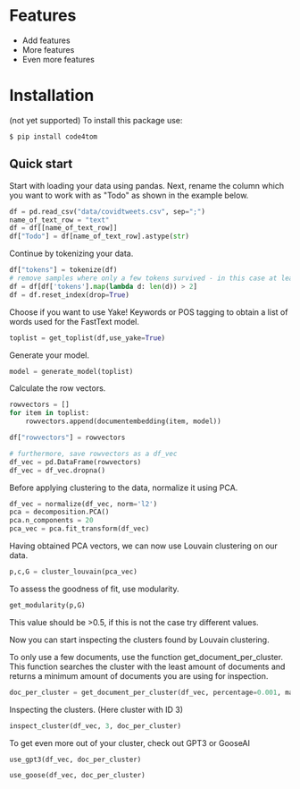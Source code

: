 # Features

- Add features 
- More features
- Even more features



# Installation
(not yet supported)
To install this package use: 

```
$ pip install code4tom
```


## Quick start

Start with loading your data using pandas. Next, rename the column which you want to work with as "Todo" as shown in the example below.

```python
df = pd.read_csv("data/covidtweets.csv", sep=";")
name_of_text_row = "text"
df = df[[name_of_text_row]]
df["Todo"] = df[name_of_text_row].astype(str)
```



Continue by tokenizing your data. 

```python
df["tokens"] = tokenize(df)
# remove samples where only a few tokens survived - in this case at least > 2 
df = df[df['tokens'].map(lambda d: len(d)) > 2]
df = df.reset_index(drop=True)
```



Choose if you want to use Yake! Keywords or POS tagging to obtain a list of words used for the FastText model.

```python
toplist = get_toplist(df,use_yake=True)
```



Generate your model. 

```python 
model = generate_model(toplist)
```



Calculate the row vectors. 

```python
rowvectors = []
for item in toplist:
    rowvectors.append(documentembedding(item, model)) 

df["rowvectors"] = rowvectors

# furthermore, save rowvectors as a df_vec
df_vec = pd.DataFrame(rowvectors)
df_vec = df_vec.dropna()
```



Before applying clustering to the data, normalize it using PCA.  

```python
df_vec = normalize(df_vec, norm='l2')
pca = decomposition.PCA()
pca.n_components = 20
pca_vec = pca.fit_transform(df_vec)
```



Having obtained PCA vectors, we can now use Louvain clustering on our data.

```python
p,c,G = cluster_louvain(pca_vec)
```



To assess the goodness of fit, use modularity. 

```python
get_modularity(p,G)
```

This value should be >0.5, if this is not the case try different values. 



Now you can start inspecting the clusters found by Louvain clustering.

To only use a few documents, use the function get_document_per_cluster. This function searches the cluster with the least amount of documents and returns a minimum amount of documents you are using for inspection. 

```python
doc_per_cluster = get_document_per_cluster(df_vec, percentage=0.001, maximum_doc_size=10)
```



Inspecting the clusters. (Here cluster with ID 3) 

```python
inspect_cluster(df_vec, 3, doc_per_cluster)
```



To get even more out of your cluster, check out GPT3 or GooseAI

```python
use_gpt3(df_vec, doc_per_cluster)
```

```python
use_goose(df_vec, doc_per_cluster)
```
